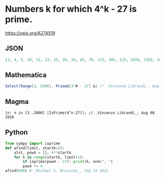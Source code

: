 # Numbers k for which 4^k \- 27 is prime\.
https://oeis.org/A274519
## JSON
```JSON
[3, 4, 5, 10, 11, 13, 25, 28, 29, 65, 70, 115, 305, 515, 2029, 2393, 2605, 3530, 4036, 4750, 10288, 11048, 11596]
```
## Mathematica
```Mathematica
Select[Range[3, 5000], PrimeQ[4^# - 27] &] (* _Vincenzo Librandi_, Aug 08 2016 *)
```
## Magma
```Magma
[n: n in [3..2000] |IsPrime(4^n-27)]; // _Vincenzo Librandi_, Aug 08 2016
```
## Python
```Python
from sympy import isprime
def afind(limit, startk=3):
    alst, pow4 = [], 4**startk
    for k in range(startk, limit+1):
        if isprime(pow4 - 27): print(k, end=", ")
        pow4 *= 4
afind(600) # _Michael S. Branicky_, Sep 22 2021
```
